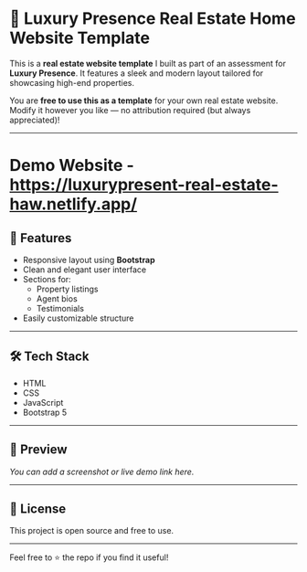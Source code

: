 # 🏡 Luxury Presence Real Estate Home Website Template

This is a **real estate website template** I built as part of an assessment for **Luxury Presence**. It features a sleek and modern layout tailored for showcasing high-end properties.

You are **free to use this as a template** for your own real estate website. Modify it however you like — no attribution required (but always appreciated)!

---

# Demo Website - https://luxurypresent-real-estate-haw.netlify.app/

## 🚀 Features

- Responsive layout using **Bootstrap**
- Clean and elegant user interface
- Sections for:
  - Property listings
  - Agent bios
  - Testimonials
- Easily customizable structure

---

## 🛠 Tech Stack

- HTML  
- CSS  
- JavaScript  
- Bootstrap 5

---

## 📸 Preview

*You can add a screenshot or live demo link here.*

---

## 📄 License

This project is open source and free to use.

---

Feel free to ⭐ the repo if you find it useful!
